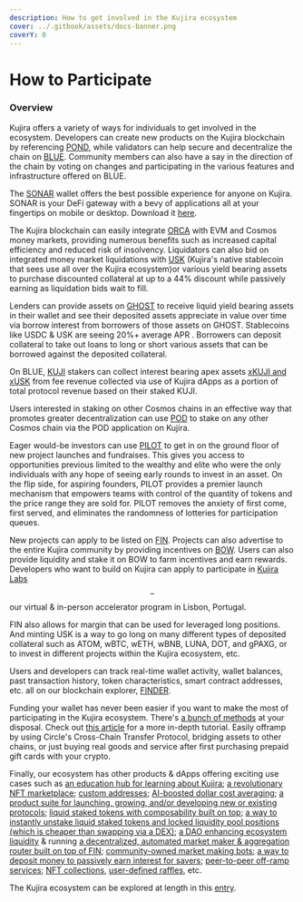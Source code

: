 ```yaml
---
description: How to get involved in the Kujira ecosystem
cover: ../.gitbook/assets/docs-banner.png
coverY: 0
---
```


# How to Participate

### Overview

Kujira offers a variety of ways for individuals to get involved in the ecosystem. Developers can create new products on the Kujira blockchain by referencing [POND](../dapps-and-infrastructure/pond.md), while validators can help secure and decentralize the chain on [BLUE](../dapps-and-infrastructure/blue/). Community members can also have a say in the direction of the chain by voting on changes and participating in the various features and infrastructure offered on BLUE.

The [SONAR](../dapps-and-infrastructure/kujira-wallet/) wallet offers the best possible experience for anyone on Kujira. SONAR is your DeFi gateway with a bevy of applications all at your fingertips on mobile or desktop. Download it [here](https://sonar.kujira.network/).

The Kujira blockchain can easily integrate [ORCA](../dapps-and-infrastructure/orca/) with EVM and Cosmos money markets, providing numerous benefits such as increased capital efficiency and reduced risk of insolvency. Liquidators can also bid on integrated money market liquidations with [USK](../dapps-and-infrastructure/usk-stablecoin.md) (Kujira's native stablecoin that sees use all over the Kujira ecosystem)or various yield bearing assets to purchase discounted collateral at up to a 44% discount while passively earning as liquidation bids wait to fill.

Lenders can provide assets on [GHOST](../dapps-and-infrastructure/ghost-money-market/) to receive liquid yield bearing assets in their wallet and see their deposited assets appreciate in value over time via borrow interest from borrowers of those assets on GHOST. Stablecoins like USDC & USK are seeing 20%+ average APR . Borrowers can deposit collateral to take out loans to long or short various assets that can be borrowed against the deposited collateral.&#x20;

On BLUE, [KUJI](../tokenomics/kuji-token/) stakers can collect interest bearing apex assets [xKUJI and xUSK](../dapps-and-infrastructure/ghost-money-market/lend.md) from fee revenue collected via use of Kujira dApps as a portion of total protocol revenue based on their staked KUJI.&#x20;

Users interested in staking on other Cosmos chains in an effective way that promotes greater decentralization can use [POD](../dapps-and-infrastructure/pod/) to stake on any other Cosmos chain via the POD application on Kujira.

Eager would-be investors can use [PILOT](../dapps-and-infrastructure/pilot-launchpad.md) to get in on the ground floor of new project launches and fundraises. This gives you access to opportunities previous limited to the wealthy and elite who were the only individuals with any hope of seeing early rounds to invest in an asset. On the flip side, for aspiring founders, PILOT provides a premier launch mechanism that empowers teams with control of the quantity of tokens and the price range they are sold for. PILOT removes the anxiety of first come, first served, and eliminates the randomness of lotteries for participation queues.&#x20;

New projects can apply to be listed on [FIN](../dapps-and-infrastructure/fin/). Projects can also advertise to the entire Kujira community by providing incentives on [BOW](../dapps-and-infrastructure/bow/). Users can also provide liquidity and stake it on BOW to farm incentives and earn rewards. Developers who want to build on Kujira can apply to participate in [Kujira Labs](broken-reference)$$-$$our virtual & in-person accelerator program in Lisbon, Portugal.

FIN also allows for margin that can be used for leveraged long positions. And minting USK is a way to go long on many different types of deposited collateral such as ATOM, wBTC, wETH, wBNB, LUNA, DOT, and gPAXG, or to invest in different projects within the Kujira ecosystem, etc.

Users and developers can track real-time wallet activity, wallet balances, past transaction history, token characteristics, smart contract addresses, etc. all on our blockchain explorer, [FINDER](../dapps-and-infrastructure/finder/).

Funding your wallet has never been easier if you want to make the most of participating in the Kujira ecosystem. There's [a bunch of methods](how-to-deposit-assets-into-the-ecosystem.md) at your disposal. Check out [this article](https://winkhub.app/posts/depositing-funds-to-kujira) for a more in-depth tutorial. Easily offramp by using Circle's Cross-Chain Transfer Protocol, bridging assets to other chains, or just buying real goods and service after first purchasing prepaid gift cards with your crypto.

Finally, our ecosystem has other products & dApps offering exciting use cases such as [an education hub for learning about Kujira](https://winkhub.app/);  [a revolutionary NFT marketplace](https://winkhub.app/posts/gojira-kujiras-revolutionary-nft-marketplace); [custom addresses](https://winkhub.app/posts/kujira-name-system-is-launching-on-the-gojira-nft-marketplace); [AI-boosted dollar cost averaging](https://calculated.fi/); [a product suite for launching, growing, and/or developing new or existing protocols](https://dashboard.fuzion.app/); [liquid staked tokens with composability built on top](https://quarkprotocol.com/app/stake?asset=KUJI); [a way to instantly unstake liquid staked tokens and locked liquidity pool positions (which is cheaper than swapping via a DEX)](https://unstake.fi/);  [a DAO enhancing ecosystem liquidity](https://mantadao.app/) & running [a decentralized, automated market maker & aggregation router built on top of FIN](https://mantaswap.app/); [community-owned market making bots](https://hummingbot.org/); [a way to deposit money to passively earn interest for savers](https://www.namifi.app/en); [peer-to-peer off-ramp services](https://app.localmoney.io/); [NFT collections](https://kujira.network/ecosystem), [user-defined raffles](https://plank.fi/), etc.&#x20;

The Kujira ecosystem can be explored at length in this [entry](wider-ecosystem.md).&#x20;
